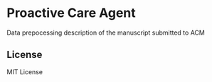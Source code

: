 # Proactive Care Agent
Data prepocessing description of the manuscript submitted to ACM
## License
MIT License
